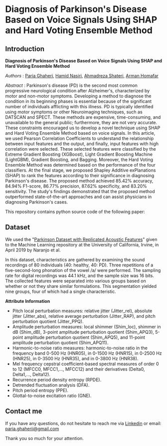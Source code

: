 # Diagnosis of Parkinson's Disease Based on Voice Signals Using SHAP and Hard Voting Ensemble Method
## Introduction
**Diagnosis of Parkinson's Disease Based on Voice Signals Using SHAP and Hard Voting Ensemble Method**

*Authors* : [Paria Ghaheri](https://www.linkedin.com/in/paria-ghaheri-534a44206/), [Hamid Nasiri](https://www.linkedin.com/in/hamid-nasiri-b5555487/), [Ahmadreza Shateri](https://www.linkedin.com/in/farbod-shateri-a75472252), [Arman Homafar](https://www.linkedin.com/mwlite/in/homafar)

*Abstract* : Parkinson's disease (PD) is the second most common progressive neurological condition after Alzheimer's, characterized by motor and non-motor symptoms. Developing a method to diagnose the condition in its beginning phases is essential because of the significant number of individuals afflicting with this illness. PD is typically identified using motor symptoms or other Neuroimaging techniques, such as DATSCAN and SPECT. These methods are expensive, time-consuming, and unavailable to the general public; furthermore, they are not very accurate. These constraints encouraged us to develop a novel technique using SHAP and Hard Voting Ensemble Method based on voice signals. In this article, we used Pearson Correlation Coefficients to understand the relationship between input features and the output, and finally, input features with high correlation were selected. These selected features were classified by the Extreme Gradient Boosting (XGBoost), Light Gradient Boosting Machine (LightGBM), Gradient Boosting, and Bagging. Moreover, the Hard Voting Ensemble Method was determined based on the performance of the four classifiers. At the final stage, we proposed Shapley Additive exPlanations (SHAP) to rank the features according to their significance in diagnosing Parkinson's disease. The proposed method achieved 85.42% accuracy, 84.94% F1-score, 86.77% precision, 87.62% specificity, and 83.20% sensitivity. The study's findings demonstrated that the proposed method outperformed state-of-the-art approaches and can assist physicians in diagnosing Parkinson's cases.

This repository contains python source code of the following paper:

## Dataset

We used the "[Parkinson Dataset with Replicated Acoustic Features](https://archive.ics.uci.edu/ml/datasets/Parkinson+Dataset+with+replicated+acoustic+features+)" given to the Machine Learning repository at the University of California, Irvine, in April 2019 by Naranjo et al. 

In this dataset, characteristics are gathered by examining the sound recordings of 80 individuals (40: healthy, 40: PD). Three repetitions of a five-second-long phonation of the vowel /a/ were performed. The sampling rate for digital recordings was 44.1 kHz, and the sample size was 16 bits. The collected features were separated into various groups based on whether or not they share similar formulations. This segmentation yielded nine groups, four of which had a single characteristic.

**Attribute Information**
* Pitch local perturbation measures: relative jitter (Jitter_rel), absolute jitter (Jitter_abs), relative average perturbation (Jitter_RAP), and pitch perturbation quotient (Jitter_PPQ).
* Amplitude perturbation measures: local shimmer (Shim_loc), shimmer in dB (Shim_dB), 3-point amplitude perturbation quotient (Shim_APQ3), 5-point amplitude perturbation quotient (Shim_APQ5), and 11-point amplitude perturbation quotient (Shim_APQ11).
* Harmonic-to-noise ratio measures: harmonic-to-noise ratio in the frequency band 0-500 Hz (HNR05), in 0-1500 Hz (HNR15), in 0-2500 Hz (HNR25), in 0-3500 Hz (HNR35), and in 0-3800 Hz (HNR38).
* Mel frequency cepstral coefficient-based spectral measures of order 0 to 12 (MFCC0, MFCC1,..., MFCC12) and their derivatives (Delta0, Delta1,..., Delta12).
* Recurrence period density entropy (RPDE).
* Detrended fluctuation analysis (DFA).
* Pitch period entropy (PPE).
* Glottal-to-noise excitation ratio (GNE).

## Contact me
If you have any questions, do not hesitate to reach me via [Linkedin](https://www.linkedin.com/in/paria-ghaheri-534a44206/) or email: paria.ghaherii@gmail.com

Thank you so much for your attention.
